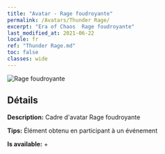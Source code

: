```yaml
---
title: "Avatar - Rage foudroyante"
permalink: /Avatars/Thunder Rage/
excerpt: "Era of Chaos  Rage foudroyante"
last_modified_at: 2021-06-22
locale: fr
ref: "Thunder Rage.md"
toc: false
classes: wide
---
```

 ![Rage foudroyante](/images/a/avatarFrame_57.png)

## Détails

 **Description:** Cadre d'avatar Rage foudroyante 

 **Tips:** Élément obtenu en participant à un événement 

 **Is available:**  + 


